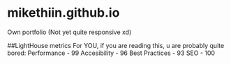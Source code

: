 # mikethiin.github.io
Own portfolio (Not yet quite responsive xd)

##LightHouse metrics
For YOU, if you are reading this, u are probably quite bored:
Performance - 99
Accesibility - 96
Best Practices - 93
SEO - 100
